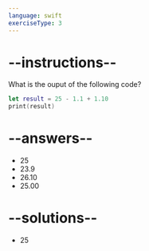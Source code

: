 ```yaml
---
language: swift
exerciseType: 3
---
```


# --instructions--

What is the ouput of the following code?
```swift
let result = 25 - 1.1 + 1.10
print(result)
```

# --answers--

- 25
- 23.9
- 26.10
- 25.00

# --solutions--

- 25
